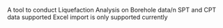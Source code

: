 A tool to conduct Liquefaction Analysis on Borehole data/n
SPT and CPT data supported
Excel import is only supported currently
